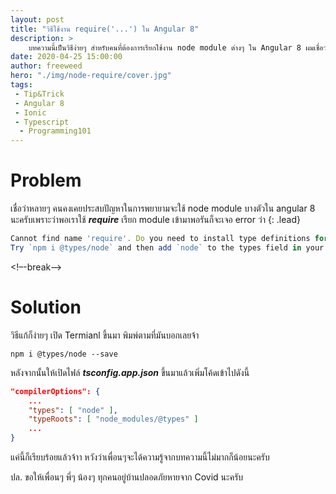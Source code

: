 ```yaml
---
layout: post
title: "วิธีใช้งาน require('...') ใน Angular 8"
description: > 
    บทความนี้เป็นวิธีง่ายๆ สำหรับคนที่ต้องการเรียกใช้งาน node module ต่างๆ ใน Angular 8 ผมเชื่อว่าหลายๆ คนก็น่าจะรู้แล้วแต่ว่า บางคนก็ยังไม่รู้นะครับ
date: 2020-04-25 15:00:00
author: freeweed
hero: "./img/node-require/cover.jpg"
tags: 
 - Tip&Trick
 - Angular 8
 - Ionic
 - Typescript
  - Programming101
---
```


# Problem
เชื่อว่าหลายๆ คนคงเคยประสบปัญหาในการพยายามจะใช้ node module บางตัวใน angular 8 นะครับเพราะว่าพอเราใช้ ***require*** เรียก module เข้ามาพอรันก็จะเจอ error ว่า
{: .lead}

```js
Cannot find name 'require'. Do you need to install type definitions for node? 
Try `npm i @types/node` and then add `node` to the types field in your tsconfig.
```

<!–-break-–>

# Solution

วิธีแก้ก็ง่ายๆ เปิด Termianl ขึ้นมา พิมพ์ตามที่มันบอกเลยจ้า

```
npm i @types/node --save
```

หลังจากนั้นให้เปิดไฟล์ ***tsconfig.app.json*** ขึ้นมาแล้วเพิ่มโค้ดเข้าไปดังนี้

```json
"compilerOptions": {
    ...
    "types": [ "node" ],
    "typeRoots": [ "node_modules/@types" ]
    ...
}
```

แค่นี้ก็เรียบร้อยแล้วจ้าา หวังว่าเพื่อนๆจะได้ความรู้จากบทความนี้ไม่มากก็น้อยนะครับ

ปล. ขอให้เพื่อนๆ พี่ๆ น้องๆ ทุกคนอยู่บ้านปลอดภัยหายจาก Covid นะครับ